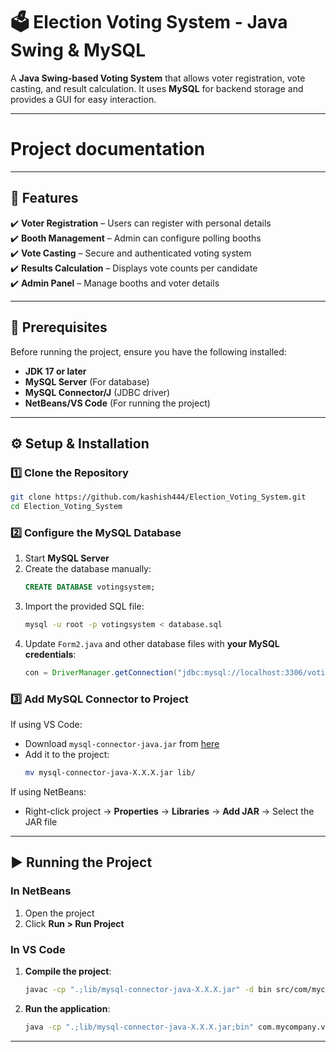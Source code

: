 # 🗳️ Election Voting System - Java Swing & MySQL

A **Java Swing-based Voting System** that allows voter registration, vote casting, and result calculation. It uses **MySQL** for backend storage and provides a GUI for easy interaction.

---

 # Project documentation

---

## 🚀 Features
✔️ **Voter Registration** – Users can register with personal details  
✔️ **Booth Management** – Admin can configure polling booths  
✔️ **Vote Casting** – Secure and authenticated voting system  
✔️ **Results Calculation** – Displays vote counts per candidate  
✔️ **Admin Panel** – Manage booths and voter details  

---

## 🔧 Prerequisites
Before running the project, ensure you have the following installed:  

- **JDK 17 or later**  
- **MySQL Server** (For database)  
- **MySQL Connector/J** (JDBC driver)  
- **NetBeans/VS Code** (For running the project)  

---

## ⚙️ Setup & Installation
### 1️⃣ Clone the Repository
```sh
git clone https://github.com/kashish444/Election_Voting_System.git
cd Election_Voting_System
```

### 2️⃣ Configure the MySQL Database
1. Start **MySQL Server**  
2. Create the database manually:
   ```sql
   CREATE DATABASE votingsystem;
   ```
3. Import the provided SQL file:
   ```sh
   mysql -u root -p votingsystem < database.sql
   ```
4. Update `Form2.java` and other database files with **your MySQL credentials**:
   ```java
   con = DriverManager.getConnection("jdbc:mysql://localhost:3306/votingsystem", "root", "yourpassword");
   ```

### 3️⃣ Add MySQL Connector to Project
If using VS Code:  
- Download `mysql-connector-java.jar` from [here](https://dev.mysql.com/downloads/connector/j/)  
- Add it to the project:  
  ```sh
  mv mysql-connector-java-X.X.X.jar lib/
  ```

If using NetBeans:  
- Right-click project → **Properties** → **Libraries** → **Add JAR** → Select the JAR file  

---

## ▶️ Running the Project
### In NetBeans
1. Open the project  
2. Click **Run > Run Project**  

### In VS Code
1. **Compile the project**:
   ```sh
   javac -cp ".;lib/mysql-connector-java-X.X.X.jar" -d bin src/com/mycompany/votingsystem/*.java
   ```
2. **Run the application**:
   ```sh
   java -cp ".;lib/mysql-connector-java-X.X.X.jar;bin" com.mycompany.votingsystem.Form2
   ```

---



